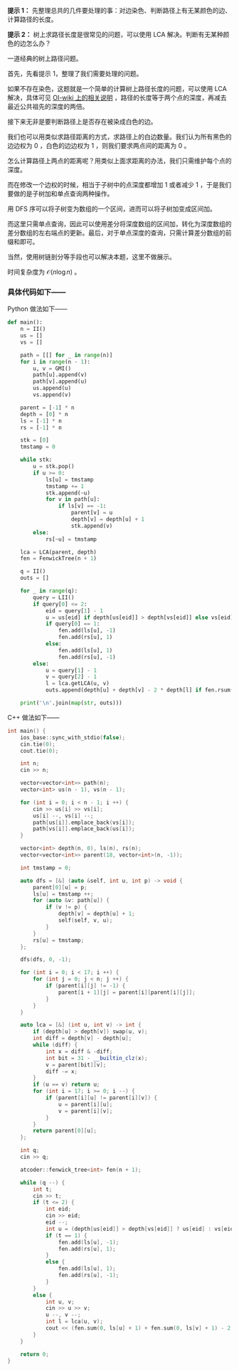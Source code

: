 **提示 1：** 先整理总共的几件要处理的事：对边染色、判断路径上有无某颜色的边、计算路径的长度。

**提示 2：** 树上求路径长度是很常见的问题，可以使用 LCA 解决。判断有无某种颜色的边怎么办？

一道经典的树上路径问题。

首先，先看提示 1，整理了我们需要处理的问题。

如果不存在染色，这题就是一个简单的计算树上路径长度的问题，可以使用 LCA 解决，具体可见 [OI-wiki 上的相关说明](https://oi-wiki.org/graph/lca/) ，路径的长度等于两个点的深度，再减去最近公共祖先的深度的两倍。

接下来无非是要判断路径上是否存在被染成白色的边。

我们也可以用类似求路径距离的方式，求路径上的白边数量。我们认为所有黑色的边边权为 $0$ ，白色的边边权为 $1$ ，则我们要求两点间的距离为 $0$ 。

怎么计算路径上两点的距离呢？用类似上面求距离的办法，我们只需维护每个点的深度。

而在修改一个边权的时候，相当于子树中的点深度都增加 $1$ 或者减少 $1$ ，于是我们要做的是子树加和单点查询两种操作。

用 DFS 序可以将子树变为数组的一个区间，进而可以将子树加变成区间加。

而这里只需单点查询，因此可以使用差分将深度数组的区间加，转化为深度数组的差分数组的左右端点的更新。最后，对于单点深度的查询，只需计算差分数组的前缀和即可。

当然，使用树链剖分等手段也可以解决本题，这里不做展示。

时间复杂度为 $\mathcal{O}(n\log n)$ 。

### 具体代码如下——

Python 做法如下——

```Python []
def main():
    n = II()
    us = []
    vs = []

    path = [[] for _ in range(n)]
    for i in range(n - 1):
        u, v = GMI()
        path[u].append(v)
        path[v].append(u)
        us.append(u)
        vs.append(v)

    parent = [-1] * n
    depth = [0] * n
    ls = [-1] * n
    rs = [-1] * n

    stk = [0]
    tmstamp = 0

    while stk:
        u = stk.pop()
        if u >= 0:
            ls[u] = tmstamp
            tmstamp += 1
            stk.append(~u)
            for v in path[u]:
                if ls[v] == -1:
                    parent[v] = u
                    depth[v] = depth[u] + 1
                    stk.append(v)
        else:
            rs[~u] = tmstamp

    lca = LCA(parent, depth)
    fen = FenwickTree(n + 1)

    q = II()
    outs = []

    for _ in range(q):
        query = LII()
        if query[0] <= 2:
            eid = query[1] - 1
            u = us[eid] if depth[us[eid]] > depth[vs[eid]] else vs[eid]
            if query[0] == 1:
                fen.add(ls[u], -1)
                fen.add(rs[u], 1)
            else:
                fen.add(ls[u], 1)
                fen.add(rs[u], -1)
        else:
            u = query[1] - 1
            v = query[2] - 1
            l = lca.getLCA(u, v)
            outs.append(depth[u] + depth[v] - 2 * depth[l] if fen.rsum(0, ls[u]) + fen.rsum(0, ls[v]) - fen.rsum(0, ls[l]) * 2 == 0 else -1)

    print('\n'.join(map(str, outs)))
```

C++ 做法如下——

```cpp []
int main() {
    ios_base::sync_with_stdio(false);
    cin.tie(0);
    cout.tie(0);

    int n;
    cin >> n;

    vector<vector<int>> path(n);
    vector<int> us(n - 1), vs(n - 1);

    for (int i = 0; i < n - 1; i ++) {
        cin >> us[i] >> vs[i];
        us[i] --, vs[i] --;
        path[us[i]].emplace_back(vs[i]);
        path[vs[i]].emplace_back(us[i]);
    }

    vector<int> depth(n, 0), ls(n), rs(n);
    vector<vector<int>> parent(18, vector<int>(n, -1));

    int tmstamp = 0;

    auto dfs = [&] (auto &self, int u, int p) -> void {
        parent[0][u] = p;
        ls[u] = tmstamp ++;
        for (auto &v: path[u]) {
            if (v != p) {
                depth[v] = depth[u] + 1;
                self(self, v, u);
            }
        }
        rs[u] = tmstamp;
    };

    dfs(dfs, 0, -1);

    for (int i = 0; i < 17; i ++) {
        for (int j = 0; j < n; j ++) {
            if (parent[i][j] != -1) {
                parent[i + 1][j] = parent[i][parent[i][j]];
            }
        }
    }

    auto lca = [&] (int u, int v) -> int {
        if (depth[u] > depth[v]) swap(u, v);
        int diff = depth[v] - depth[u];
        while (diff) {
            int x = diff & -diff;
            int bit = 31 - __builtin_clz(x);
            v = parent[bit][v];
            diff -= x;
        }
        if (u == v) return u;
        for (int i = 17; i >= 0; i --) {
            if (parent[i][u] != parent[i][v]) {
                u = parent[i][u];
                v = parent[i][v];
            }
        }
        return parent[0][u];
    };

    int q;
    cin >> q;

    atcoder::fenwick_tree<int> fen(n + 1);

    while (q --) {
        int t;
        cin >> t;
        if (t <= 2) {
            int eid;
            cin >> eid;
            eid --;
            int u = (depth[us[eid]] > depth[vs[eid]] ? us[eid] : vs[eid]);
            if (t == 1) {
                fen.add(ls[u], -1);
                fen.add(rs[u], 1);
            }
            else {
                fen.add(ls[u], 1);
                fen.add(rs[u], -1);
            }
        }
        else {
            int u, v;
            cin >> u >> v;
            u --, v --;
            int l = lca(u, v);
            cout << (fen.sum(0, ls[u] + 1) + fen.sum(0, ls[v] + 1) - 2 * fen.sum(0, ls[l] + 1) == 0 ? depth[u] + depth[v] - 2 * depth[l] : -1) << '\n';
        }
    }

    return 0;
}
```
